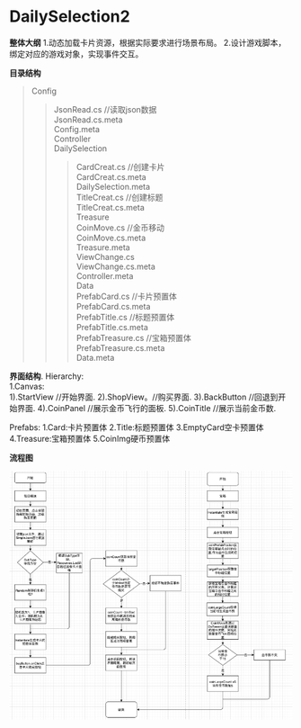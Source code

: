 # DailySelection2

**整体大纲**
 1.动态加载卡片资源，根据实际要求进行场景布局。
 2.设计游戏脚本，绑定对应的游戏对象，实现事件交互。
 
**目录结构**  
>Config  
>>JsonRead.cs  //读取json数据  
>>JsonRead.cs.meta  
>Config.meta  
>Controller  
>>DailySelection  
>>>CardCreat.cs  //创建卡片  
>>>CardCreat.cs.meta  
>>DailySelection.meta  
>>TitleCreat.cs  //创建标题  
>>TitleCreat.cs.meta  
>>Treasure  
>>>CoinMove.cs  //金币移动  
>>>CoinMove.cs.meta  
>>Treasure.meta  
>>ViewChange.cs  
>>ViewChange.cs.meta  
>Controller.meta  
>Data  
>>PrefabCard.cs //卡片预置体  
>>PrefabCard.cs.meta  
>>PrefabTitle.cs //标题预置体  
>>PrefabTitle.cs.meta  
>>PrefabTreasure.cs //宝箱预置体  
>>PrefabTreasure.cs.meta  
>Data.meta  
 
**界面结构**. 
  Hierarchy:  
    1.Canvas:  
     1).StartView //开始界面. 
     2).ShopView。//购买界面. 
     3).BackButton //回退到开始界面. 
     4).CoinPanel //展示金币飞行的面板. 
     5).CoinTitle //展示当前金币数. 
     
  Prefabs:
    1.Card:卡片预置体 
    2.Title:标题预置体 
    3.EmptyCard空卡预置体 
    4.Treasure:宝箱预置体 
    5.CoinImg硬币预置体
  
**流程图**  

![image](https://github.com/89trillion-songzhiheng/DailySelection2/blob/main/Picture/newTrepic.png)
